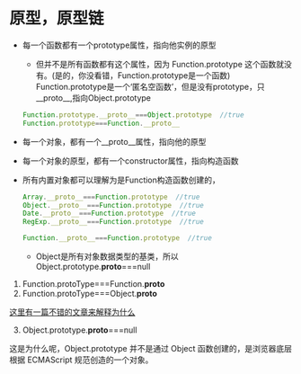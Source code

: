 #  原型，原型链

- 每一个函数都有一个prototype属性，指向他实例的原型
  - 但并不是所有函数都有这个属性，因为 Function.prototype 这个函数就没有。(是的，你没看错，Function.prototype是一个函数)
  Function.prototype是一个‘匿名空函数’，但是没有prototype，只__proto__,指向Object.prototype

  ```js
  Function.prototype.__proto__===Object.prototype  //true
  Function.prototype===Function.__proto__
  ```

- 每一个对象，都有一个__proto__属性，指向他的原型

- 每一个对象的原型，都有一个constructor属性，指向构造函数

- 所有内置对象都可以理解为是Function构造函数创建的，
  ```js
  Array.__proto__===Function.prototype  //true
  Object.__proto__===Function.prototype  //true
  Date.__proto__===Function.prototype  //true
  RegExp.__proto__===Function.prototype  //true

  Function.__proto__===Function.prototype  //true
  ```

  - Object是所有对象数据类型的基类，所以Object.prototype.__proto__===null




1. Function.protoType===Function.__proto__
2. Function.protoType===Object.__proto__

[这里有一篇不错的文章来解释为什么](https://mp.weixin.qq.com/s/4eBdJTGBIrB5JhvRrmmbaw)

3. Object.prototype.__proto__===null

这是为什么呢，Object.prototype 并不是通过 Object 函数创建的，是浏览器底层根据 ECMAScript 规范创造的一个对象。


